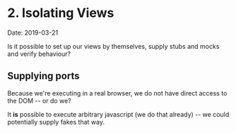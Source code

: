 # 2. Isolating Views

Date: 2019-03-21

Is it possible to set up our views by themselves, supply stubs and mocks and verify behaviour?

## Supplying ports

Because we're executing in a real browser, we do not have direct access to the DOM -- or do we?

It **is** possible to execute arbitrary javascript (we do that already) -- we could potentially supply fakes that way.